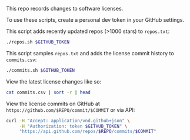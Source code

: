 This repo records changes to software licenses.

To use these scripts, create a personal dev token in your GitHub settings.

This script adds recently updated repos (>1000 stars) to `repos.txt`:

```bash
./repos.sh $GITHUB_TOKEN
```

This script samples `repos.txt` and adds the license commit history to
`commits.csv`:

```bash
./commits.sh $GITHUB_TOKEN
```

View the latest license changes like so:

```bash
cat commits.csv | sort -r | head
```

View the license commits on GitHub at `https://github.com/$REPO/commit/$COMMIT`
or via API:

```bash
curl -H "Accept: application/vnd.github+json" \
     -H "Authorization: token $GITHUB_TOKEN" \
     "https://api.github.com/repos/$REPO/commits/$COMMIT"
```
